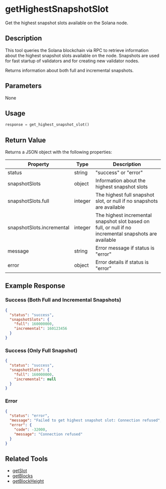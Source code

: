 # getHighestSnapshotSlot

Get the highest snapshot slots available on the Solana node.

## Description

This tool queries the Solana blockchain via RPC to retrieve information about the highest snapshot slots available on the node. Snapshots are used for fast startup of validators and for creating new validator nodes.

Returns information about both full and incremental snapshots.

## Parameters

None

## Usage

```python
response = get_highest_snapshot_slot()
```

## Return Value

Returns a JSON object with the following properties:

| Property | Type | Description |
|----------|------|-------------|
| status | string | "success" or "error" |
| snapshotSlots | object | Information about the highest snapshot slots |
| snapshotSlots.full | integer | The highest full snapshot slot, or null if no snapshots are available |
| snapshotSlots.incremental | integer | The highest incremental snapshot slot based on full, or null if no incremental snapshots are available |
| message | string | Error message if status is "error" |
| error | object | Error details if status is "error" |

## Example Response

### Success (Both Full and Incremental Snapshots)
```json
{
  "status": "success",
  "snapshotSlots": {
    "full": 160000000,
    "incremental": 160123456
  }
}
```

### Success (Only Full Snapshot)
```json
{
  "status": "success",
  "snapshotSlots": {
    "full": 160000000,
    "incremental": null
  }
}
```

### Error
```json
{
  "status": "error",
  "message": "Failed to get highest snapshot slot: Connection refused",
  "error": {
    "code": -32000,
    "message": "Connection refused"
  }
}
```

## Related Tools

- [getSlot](getSlot.md)
- [getBlocks](getBlocks.md)
- [getBlockHeight](getBlockHeight.md) 